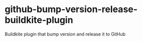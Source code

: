 # github-bump-version-release-buildkite-plugin
Buildkite plugin that bump version and release it to GitHub

